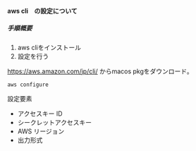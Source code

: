 #### aws cli　の設定について

##### 手順概要
1. aws cliをインストール
2. 設定を行う

https://aws.amazon.com/jp/cli/
からmacos pkgをダウンロード。

```
aws configure
```
設定要素

- アクセスキー ID
- シークレットアクセスキー
- AWS リージョン
- 出力形式

